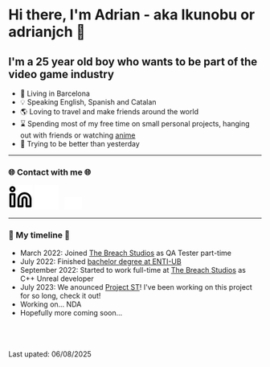 # Hi there, I'm Adrian - aka Ikunobu or adrianjch 👋

## I'm a 25 year old boy who wants to be part of the video game industry
- 📍 Living in Barcelona
- 💡 Speaking English, Spanish and Catalan
- 🌎 Loving to travel and make friends around the world
- ⌛️ Spending most of my free time on small personal projects, hanging out with friends or watching [anime][myanimelist]
- 🌱 Trying to be better than yesterday

---

### 🌐 Contact with me 🌐
[![website](./img/linkedin-light.svg)](https://linkedin.com/in/adrianjch#gh-light-mode-only)
[![website](./img/linkedin-dark.svg)](https://linkedin.com/in/adrianjch#gh-dark-mode-only)
&nbsp;
[![website](./img/email-dark.png)](mailto:ikunobu.contact@gmail.com)

---

### 💎 My timeline 💎
- March 2022: Joined [The Breach Studios][company] as QA Tester part-time
- July 2022: Finished [bachelor degree at ENTI-UB][ENTI]
- September 2022: Started to work full-time at [The Breach Studios][company] as C++ Unreal developer
- July 2023: We anounced [Project ST][ST]! I've been working on this project for so long, check it out!
- Working on... NDA
- Hopefully more coming soon...

<br/>
<br/>
<br/>
Last upated: 06/08/2025



[linkedin]: https://linkedin.com/in/adrianjch
[myanimelist]: https://myanimelist.net/animelist/Ikunobu
[company]: https://twitter.com/thebreachstudio
[ENTI]: https://enti.cat/es/area-videojuegos/grado-desarrollo-videojuegos/#presentacio
[ST]: https://twitter.com/ProjectSTgame
